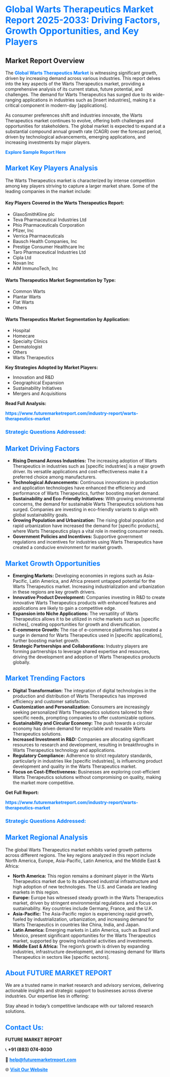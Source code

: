 <h1 style="color: #007BFF;">Global Warts Therapeutics Market Report 2025-2033: Driving Factors, Growth Opportunities, and Key Players</h1>

<section id="overview">
<h2>Market Report Overview</h2>
<p>The <a href="https://www.futuremarketreport.com/industry-report/warts-therapeutics-market" style="color: #007BFF; text-decoration: none;"><strong>Global Warts Therapeutics Market</strong></a> is witnessing significant growth, driven by increasing demand across various industries. This report delves into the key aspects of the Warts Therapeutics market, providing a comprehensive analysis of its current status, future potential, and challenges. The demand for Warts Therapeutics has surged due to its wide-ranging applications in industries such as [insert industries], making it a critical component in modern-day [applications].</p>
<p>As consumer preferences shift and industries innovate, the Warts Therapeutics market continues to evolve, offering both challenges and opportunities for stakeholders. The global market is expected to expand at a substantial compound annual growth rate (CAGR) over the forecast period, driven by technological advancements, emerging applications, and increasing investments by major players.</p>
</section>

<section id="overview">
<p><a href="https://www.futuremarketreport.com/request-sample/reportId=126977" style="color: #007BFF; text-decoration: none;"><strong>Explore Sample Report Here</strong></a></p>
</section>

<section id="key-players">
<h2 style="color: #007BFF;">Market Key Players Analysis</h2>
<p>The Warts Therapeutics market is characterized by intense competition among key players striving to capture a larger market share. Some of the leading companies in the market include:</p>
<h4>Key Players Covered in the Warts Therapeutics Report:</h4>
<ul><li>GlaxoSmithKline plc</li><li>Teva Pharmaceutical Industries Ltd</li><li>Phio Pharmaceuticals Corporation</li><li>Pfizer, Inc</li><li>Verrica Pharmaceuticals</li><li>Bausch Health Companies, Inc</li><li>Prestige Consumer Healthcare Inc</li><li>Taro Pharmaceutical Industries Ltd</li><li>Cipla Ltd</li><li>Novan Inc</li><li>AIM ImmunoTech, Inc</li></ul>
<h4>Warts Therapeutics Market Segmentation by Type:</h4>
<ul><li>Common Warts</li><li>Plantar Warts</li><li>Flat Warts</li><li>Others</li></ul>

<h4>Warts Therapeutics Market Segmentation by Application:</h4>
<ul><li>Hospital</li><li>Homecare</li><li>Specialty Clinics</li><li>Dermatologist</li><li>Others</li><li>Warts Therapeutics</li></ul>
<p><strong>Key Strategies Adopted by Market Players:</strong></p>
<ul>
<li>Innovation and R&D</li>
<li>Geographical Expansion</li>
<li>Sustainability Initiatives</li>
<li>Mergers and Acquisitions</li>
</ul>
</section>

<section>
<p><strong>Read Full Analysis: </strong></p><a href="https://www.futuremarketreport.com/industry-report/warts-therapeutics-market" style="color: #007BFF; text-decoration: none;"><strong>https://www.futuremarketreport.com/industry-report/warts-therapeutics-market</strong></a>
<h3 style="color: #007BFF;">Strategic Questions Addressed:</h3>
</section>

<section id="driving-factors">
<h2 style="color: #007BFF;">Market Driving Factors</h2>
<ul>
<li><strong>Rising Demand Across Industries:</strong> The increasing adoption of Warts Therapeutics in industries such as [specific industries] is a major growth driver. Its versatile applications and cost-effectiveness make it a preferred choice among manufacturers.</li>
<li><strong>Technological Advancements:</strong> Continuous innovations in production and application technologies have enhanced the efficiency and performance of Warts Therapeutics, further boosting market demand.</li>
<li><strong>Sustainability and Eco-Friendly Initiatives:</strong> With growing environmental concerns, the demand for sustainable Warts Therapeutics solutions has surged. Companies are investing in eco-friendly variants to align with global sustainability goals.</li>
<li><strong>Growing Population and Urbanization:</strong> The rising global population and rapid urbanization have increased the demand for [specific products], where Warts Therapeutics plays a vital role in meeting consumer needs.</li>
<li><strong>Government Policies and Incentives:</strong> Supportive government regulations and incentives for industries using Warts Therapeutics have created a conducive environment for market growth.</li>
</ul>
</section>

<section id="growth-opportunities">
<h2 style="color: #007BFF;">Market Growth Opportunities</h2>
<ul>
<li><strong>Emerging Markets:</strong> Developing economies in regions such as Asia-Pacific, Latin America, and Africa present untapped potential for the Warts Therapeutics market. Increasing industrialization and urbanization in these regions are key growth drivers.</li>
<li><strong>Innovative Product Development:</strong> Companies investing in R&D to create innovative Warts Therapeutics products with enhanced features and applications are likely to gain a competitive edge.</li>
<li><strong>Expansion into Niche Applications:</strong> The versatility of Warts Therapeutics allows it to be utilized in niche markets such as [specific niches], creating opportunities for growth and diversification.</li>
<li><strong>E-commerce Growth:</strong> The rise of e-commerce platforms has created a surge in demand for Warts Therapeutics used in [specific applications], further boosting market growth.</li>
<li><strong>Strategic Partnerships and Collaborations:</strong> Industry players are forming partnerships to leverage shared expertise and resources, driving the development and adoption of Warts Therapeutics products globally.</li>
</ul>
</section>

<section id="trending-factors">
<h2 style="color: #007BFF;">Market Trending Factors</h2>
<ul>
<li><strong>Digital Transformation:</strong> The integration of digital technologies in the production and distribution of Warts Therapeutics has improved efficiency and customer satisfaction.</li>
<li><strong>Customization and Personalization:</strong> Consumers are increasingly seeking personalized Warts Therapeutics solutions tailored to their specific needs, prompting companies to offer customizable options.</li>
<li><strong>Sustainability and Circular Economy:</strong> The push towards a circular economy has driven demand for recyclable and reusable Warts Therapeutics solutions.</li>
<li><strong>Increased Investment in R&D:</strong> Companies are allocating significant resources to research and development, resulting in breakthroughs in Warts Therapeutics technology and applications.</li>
<li><strong>Regulatory Compliance:</strong> Adherence to strict regulatory standards, particularly in industries like [specific industries], is influencing product development and quality in the Warts Therapeutics market.</li>
<li><strong>Focus on Cost-Effectiveness:</strong> Businesses are exploring cost-efficient Warts Therapeutics solutions without compromising on quality, making the market more competitive.</li>
</ul>
</section>

<section>
<p><strong>Get Full Report: </strong></p><a href="https://www.futuremarketreport.com/industry-report/warts-therapeutics-market" style="color: #007BFF; text-decoration: none;"><strong>https://www.futuremarketreport.com/industry-report/warts-therapeutics-market</strong></a>
<h3 style="color: #007BFF;">Strategic Questions Addressed:</h3>
</section>


<section id="regional-analysis">
<h2 style="color: #007BFF;">Market Regional Analysis</h2>
<p>The global Warts Therapeutics market exhibits varied growth patterns across different regions. The key regions analyzed in this report include North America, Europe, Asia-Pacific, Latin America, and the Middle East & Africa:</p>
<ul>
<li><strong>North America:</strong> This region remains a dominant player in the Warts Therapeutics market due to its advanced industrial infrastructure and high adoption of new technologies. The U.S. and Canada are leading markets in this region.</li>
<li><strong>Europe:</strong> Europe has witnessed steady growth in the Warts Therapeutics market, driven by stringent environmental regulations and a focus on sustainability. Key countries include Germany, France, and the U.K.</li>
<li><strong>Asia-Pacific:</strong> The Asia-Pacific region is experiencing rapid growth, fueled by industrialization, urbanization, and increasing demand for Warts Therapeutics in countries like China, India, and Japan.</li>
<li><strong>Latin America:</strong> Emerging markets in Latin America, such as Brazil and Mexico, present significant opportunities for the Warts Therapeutics market, supported by growing industrial activities and investments.</li>
<li><strong>Middle East & Africa:</strong> The region’s growth is driven by expanding industries, infrastructure development, and increasing demand for Warts Therapeutics in sectors like [specific sectors].</li>
</ul>
</section>

<footer>
<h2 style="color: #007BFF;">About FUTURE MARKET REPORT</h2>
<p>We are a trusted name in market research and advisory services, delivering actionable insights and strategic support to businesses across diverse industries. Our expertise lies in offering:</p>

<p>Stay ahead in today’s competitive landscape with our tailored research solutions.</p>

<h2 style="color: #007BFF;">Contact Us:</h2>
<p><strong>FUTURE MARKET REPORT</strong></p>
<p>📞 <strong>+91 (883) 074-8030</strong></p>
<p>📧 <strong><a href="mailto:help@futuremarketreport.com" style="color: #007BFF;">help@futuremarketreport.com</a></strong></p>
<p>🌐 <strong><a href="https://www.futuremarketreport.com/" style="color: #007BFF;">Visit Our Website</a></strong></p>
</footer>